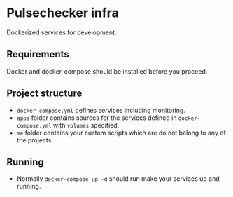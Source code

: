 # Pulsechecker infra

Dockerized services for development.

## Requirements

Docker and docker-compose should be installed before you proceed.

## Project structure

 - `docker-compose.yml` defines services including monitoring.
 - `apps` folder contains sources for the services defined in `docker-compose.yml` with `volumes` specified.
 - `me` folder contains your custom scripts which are do not belong to any of the projects.

 ## Running
  - Normally `docker-compose up -d` should run make your services up and running.


